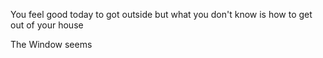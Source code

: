 You feel good today to got outside but what you don't know is how to get out of your house

The Window seems 
